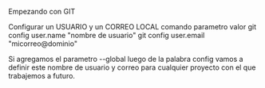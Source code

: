 Empezando con GIT 

Configurar un USUARIO y un CORREO LOCAL	
	comando		parametro	valor
git	config		user.name	"nombre de usuario"
git	config		user.email	"micorreo@dominio"

Si agregamos el parametro --global luego de la palabra config vamos a definir este nombre de usuario y correo para cualquier proyecto con el que trabajemos a futuro.


